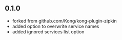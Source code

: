 ## 0.1.0
- forked from github.com/Kong/kong-plugin-zipkin
- added option to overwrite service names
- added ignored services list option